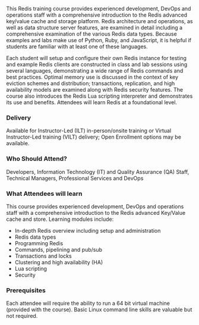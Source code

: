 <!-- Redis Foundation -->

This Redis training course provides experienced development, DevOps and operations staff with a comprehensive introduction to the Redis advanced key/value cache and storage platform. Redis architecture and operations, as well as data structure server features, are examined in detail including a comprehensive examination of the various Redis data types. Because examples and labs make use of Python, Ruby, and JavaScript, it is helpful if students are familiar with at least one of these languages.

Each student will setup and configure their own Redis instance for testing and example Redis clients are constructed in class and lab sessions using several languages, demonstrating a wide range of Redis commands and best practices. Optimal memory use is discussed in the context of key eviction schemes and distribution; transactions, replication, and high availability models are examined along with Redis security features. The course also introduces the Redis Lua scripting interpreter and demonstrates its use and benefits. Attendees will learn Redis at a foundational level.


### Delivery

Available for Instructor-Led (ILT) in-person/onsite training or Virtual Instructor-Led training (VILT) delivery; Open Enrollment options may be available.


### Who Should Attend?

Developers, Information Technology (IT) and Quality Assurance (QA) Staff, Technical Managers, Professional Services and DevOps


### What Attendees will learn

This course provides experienced development, DevOps and operations staff with a comprehensive introduction to the Redis
advanced Key/Value cache and store. Learning modules include:

- In-depth Redis overview including setup and administration
- Redis data types
- Programming Redis
- Commands, pipelining and pub/sub
- Transactions and locks
- Clustering and high availability (HA)
- Lua scripting
- Security


### Prerequisites

Each attendee will require the ability to run a 64 bit virtual machine (provided with the course). Basic Linux command
line skills are valuable but not required.



